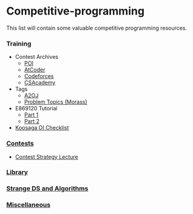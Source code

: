 # Competitive-programming

This list will contain some valuable competitive programming resources.
### Training
* Contest Archives  
    * [POI](https://szkopul.edu.pl/portal/problemset_eng)
    * [AtCoder](https://beta.atcoder.jp/contests/archive)
    * [Codeforces](http://codeforces.com/problemset)
    * [CSAcademy](https://csacademy.com/contest/archive/) 
* Tags
    * [A2OJ](https://a2oj.com/)
    * [Problem Topics (Morass)](http://codeforces.com/blog/entry/55274)
* E869120 Tutorial
   * [Part 1](http://codeforces.com/blog/entry/53341)
   * [Part 2](https://drive.google.com/file/d/1jl8ji4jYxjfBTiereuulOECNmfQDhmIv/view)
* [Koosaga OI Checklist](https://docs.google.com/spreadsheets/d/1-kY6uiLOo1AKSBCSjbpGRBZbIldO_3dg6oTRKIJzT-g/edit#gid=0)
### [Contests](https://github.com/kingdom-come/competitive-programming/blob/master/contests.md)
* [Contest Strategy Lecture](https://github.com/bqi343/USACO/blob/master/Contests/USACO%20Links/Contest%20Strategy%20Lecture.pdf)
### [Library](https://github.com/bqi343/USACO/tree/master/Implementations)
### [Strange DS and Algorithms](https://github.com/bqi343/USACO/tree/master/Storage)
### [Miscellaneous](https://github.com/kingdom-come/competitive-programming/blob/master/misc.md)
